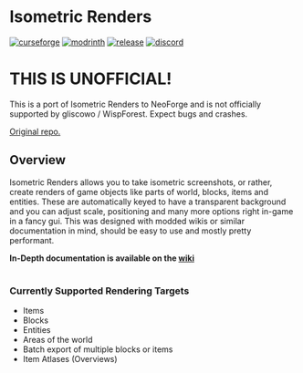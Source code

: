 # Isometric Renders

[![curseforge](https://img.shields.io/badge/-CurseForge-gray?style=for-the-badge&logo=curseforge&labelColor=orange)](https://www.curseforge.com/minecraft/mc-mods/isometric-renders)
[![modrinth](https://img.shields.io/badge/-modrinth-gray?style=for-the-badge&labelColor=green&labelWidth=15&logo=appveyor&logoColor=white)](https://modrinth.com/mod/isometric-renders)
[![release](https://img.shields.io/github/v/release/glisco03/isometric-renders?logo=github&style=for-the-badge)](https://github.com/glisco03/isometric-renders/releases)
[![discord](https://img.shields.io/discord/825828008644313089?label=wisp%20forest&logo=discord&logoColor=white&style=for-the-badge)](https://discord.gg/xrwHKktV2d)

# THIS IS UNOFFICIAL!
This is a port of Isometric Renders to NeoForge and is not officially supported by gliscowo / WispForest. Expect bugs and crashes.

[Original repo.](https://github.com/gliscowo/isometric-renders)

## Overview

Isometric Renders allows you to take isometric screenshots, or rather, create renders of game objects like parts of world, blocks, items and entities.
These are automatically keyed to have a transparent background and you can adjust scale, positioning and many more options right in-game in a fancy gui.
This was designed with modded wikis or similar documentation in mind, should be easy to use and mostly pretty performant.

**In-Depth documentation is available on the [wiki](https://docs.wispforest.io/isometric-renders/home/)**

#


### Currently Supported Rendering Targets

- Items
- Blocks
- Entities
- Areas of the world
- Batch export of multiple blocks or items
- Item Atlases (Overviews)
